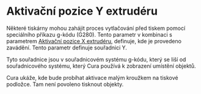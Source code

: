 Aktivační pozice Y extrudéru
====
Některé tiskárny mohou zahájit proces vytlačování před tiskem pomocí speciálního příkazu g-kódu (G280). Tento parametr v kombinaci s parametrem [Aktivační pozice X extrudéru](extruder_prime_pos_x.md), definuje, kde je provedeno zavádění. Tento parametr definuje souřadnici Y.

Tyto souřadnice jsou v souřadnicovém systému g-kódu, který se liší od souřadnicového systému, který Cura používá k zobrazení umístění objektů.

Cura ukáže, kde bude probíhat aktivace malým kroužkem na tiskové podložce. Tam není povoleno tisknout objekty.